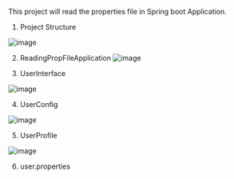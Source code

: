 This project will read the properties file in Spring boot Application.

1) Project Structure

![image](https://user-images.githubusercontent.com/44647615/79994913-295b3d80-84d4-11ea-8834-e5c59429a08a.png)

2) ReadingPropFileApplication
![image](https://user-images.githubusercontent.com/44647615/79997966-c10e5b00-84d7-11ea-89cc-e5544b9b7386.png)

3) UserInterface

![image](https://user-images.githubusercontent.com/44647615/79998233-0fbbf500-84d8-11ea-90af-9e0e99de8a01.png)

4) UserConfig

![image](https://user-images.githubusercontent.com/44647615/79998298-25c9b580-84d8-11ea-877c-4c678321cec8.png)

5) UserProfile

![image](https://user-images.githubusercontent.com/44647615/79998376-3f6afd00-84d8-11ea-8e23-6ff2b2b14782.png)

6) user.properties




